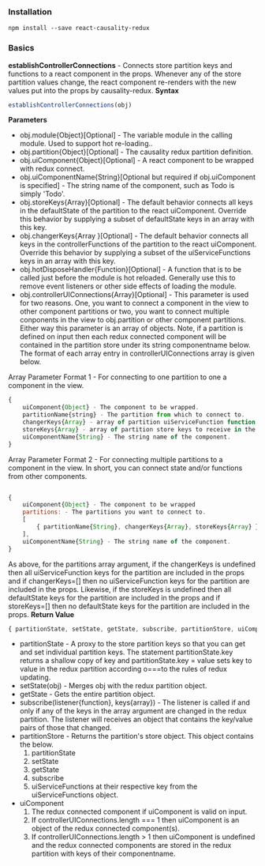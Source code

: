 ### Installation
`npm install --save react-causality-redux`

### Basics
                
**establishControllerConnections** - Connects store partition keys and functions to a react component in the props. Whenever any of the store partition values change, the react component re-renders with the new values put into the props by causality-redux.
**Syntax**
```javascript
establishControllerConnections(obj)
```
**Parameters**
* obj.module{Object}[Optional] - The variable module in the calling module. Used to support hot re-loading..
* obj.partition{Object}[Optional] - The causality redux partition definition.
* obj.uiComponent{Object}[Optional] - A react component to be wrapped with redux connect.
* obj.uiComponentName{String}[Optional but required if obj.uiComponent is specified] - The string name of the component, such as Todo is simply 'Todo'.
* obj.storeKeys{Array}[Optional] - The default behavior connects all keys in the defaultState of the partition to the react uiComponent. Override this behavior by supplying a subset of defaultState keys in an array with this key.
* obj.changerKeys{Array }[Optional] - The default behavior connects all keys in the controllerFunctions of the partition to the react uiComponent. Override this behavior by supplying a subset of the uiServiceFunctions keys in an array with this key.
* obj.hotDisposeHandler{Function}[Optional] - A function that is to be called just before the module is hot reloaded. Generally use this to remove event listeners or other side effects of loading the module.
* obj.controllerUIConnections{Array}[Optional] - This parameter is used for two reasons. One, you want to connect a component in the view to other component partitions or two, you want to connect multiple conponents in the view to obj.partition or other component partitions. Either way this parameter is an array of objects.
Note, if a partition is defined on input then each redux connected component will be contained in the partition store under its string componentname below.
The format of each array entry in controllerUIConnections array is given below.

Array Parameter Format 1  - For connecting to one partition to one a component in the view.
```javascript
{
    uiComponent{Object} - The component to be wrapped.
    partitionName{string} - The partition from which to connect to.
    changerKeys{Array} - array of partition uiServiceFunction function keys to receive in the props of the component. If this entry is undefined then all uiServiceFunction keys are included in the props. If this entry is an empty array then no uiServiceFunction keys are included in the props.
    storeKeys{Array} - array of partition store keys to receive in the props of the component. If this entry is undefined then all defaultState keys are included in the props. If this entry is an empty array then no defaultState keys are included in the props.
    uiComponentName{String} - The string name of the component.
}
```

Array Parameter Format 2  - For connecting multiple partitions to a component in the view. In short, you can connect state and/or functions from other components.
```javascript

{
    uiComponent{Object} - The component to be wrapped
    partitions: - The partitions you want to connect to.
    [
        { partitionName{String}, changerKeys{Array}, storeKeys{Array} }
    ],
    uiComponentName{String} - The string name of the component.
}
```
As above, for the partitions array argument, if the changerKeys is undefined then all uiServiceFunction keys for the partition are included in the props and if changerKeys=[] then no uiServiceFunction keys for the partition are included in the props. Likewise, if the storeKeys is undefined then all defaultState keys for the partition are included in the props and if storeKeys=[] then no defaultState keys for the partition are included in the props.
**Return Value**
```javascript
{ partitionState, setState, getState, subscribe, partitionStore, uiComponent }
```
* partitionState - A proxy to the store partition keys so that you can get and set individual partition keys. The statement partitionState.key returns a shallow copy of key and partitionState.key = value sets key to value in the redux partition according o===to the rules of redux updating.
* setState(obj) - Merges obj with the redux partition object.
* getState - Gets the entire partition object.
* subscribe(listener{function}, keys{array}) - The listener is called if and only if any of the keys in the array argument are changed in the redux partition. The listener will receives an object that contains the key/value pairs of those that changed.
* partitionStore - Returns the partition's store object. This object contains the below.
    1. partitionState
    2. setState
    3. getState
    4. subscribe
    5. uiServiceFunctions at their respective key from the uiServiceFunctions object.
* uiComponent
    1. The redux connected component if uiComponent is valid on input.
    2. If controllerUIConnections.length === 1 then uiComponent is an object of the redux connected component(s).
    3. If controllerUIConnections.length > 1 then uiComponent is undefined and the redux connected components are stored in the redux partition with keys of their componentname.
